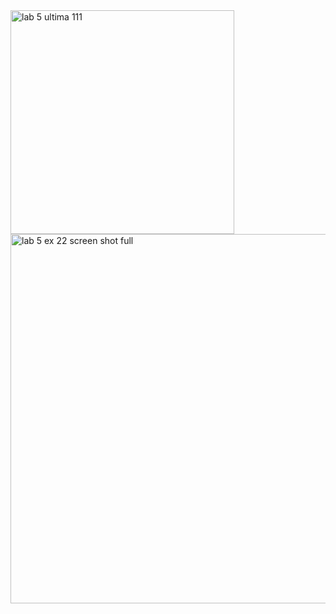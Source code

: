 <img width="358" alt="lab 5 ultima 111" src="https://user-images.githubusercontent.com/43130876/50044748-16616f00-003d-11e9-95d8-2952acfccdd0.PNG">



<img width="591" alt="lab 5 ex 22 screen shot full" src="https://user-images.githubusercontent.com/43130876/50044855-a358f800-003e-11e9-8f2e-244b35d82bab.PNG">


